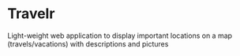 # Travelr
Light-weight web application to display important locations on a map (travels/vacations) with descriptions and pictures
